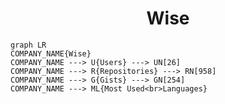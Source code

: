 <h1 align="center">Wise</h1>

```mermaid
graph LR
COMPANY_NAME{Wise}
COMPANY_NAME ---> U{Users} ---> UN[26]
COMPANY_NAME ---> R{Repositories} ---> RN[958]
COMPANY_NAME ---> G{Gists} ---> GN[254]
COMPANY_NAME ---> ML{Most Used<br>Languages}
```
